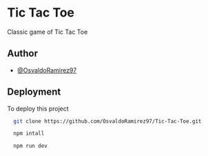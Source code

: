 
# Tic Tac Toe

Classic game of Tic Tac Toe



## Author

- [@OsvaldoRamirez97](https://github.com/OsvaldoRamirez97/)


## Deployment

To deploy this project 

```bash
  git clone https://github.com/OsvaldoRamirez97/Tic-Tac-Toe.git
```

```bash
  npm intall
```

```bash
  npm run dev
```

